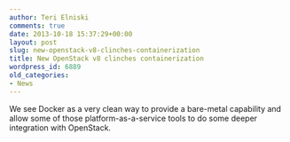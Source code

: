 ```yaml
---
author: Teri Elniski
comments: true
date: 2013-10-18 15:37:29+00:00
layout: post
slug: new-openstack-v8-clinches-containerization
title: New OpenStack v8 clinches containerization
wordpress_id: 6889
old_categories:
- News
---
```


We see Docker as a very clean way to provide a bare-metal capability and allow some of those platform-as-a-service tools to do some deeper integration with OpenStack.
